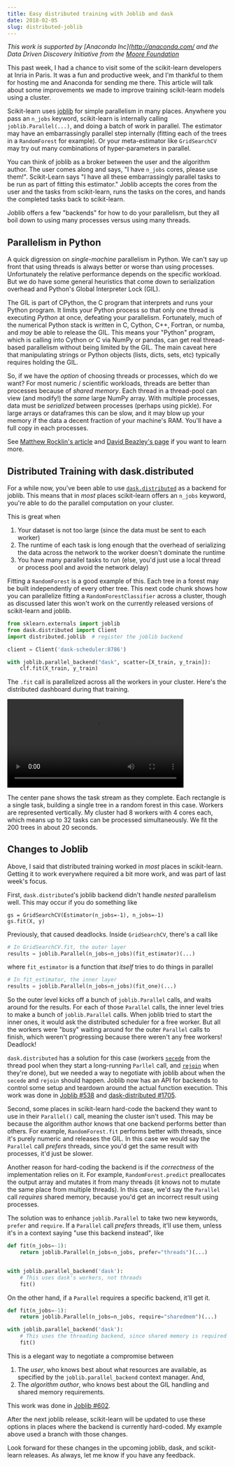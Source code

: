 ```yaml
---
title: Easy distributed training with Joblib and dask
date: 2018-02-05
slug: distributed-joblib
---
```


*This work is supported by [Anaconda Inc](http://anaconda.com/ and the Data
Driven Discovery Initiative from the [Moore Foundation](https://www.moore.org/)*

This past week, I had a chance to visit some of the scikit-learn developers at
Inria in Paris. It was a fun and productive week, and I'm thankful to them for
hosting me and Anaconda for sending me there. This article will talk about some
improvements we made to improve training scikit-learn models using a cluster.

Scikit-learn uses [joblib](https://pythonhosted.org/joblib/parallel.html) for
simple parallelism in many places. Anywhere you pass an ``n_jobs`` keyword,
scikit-learn is internally calling `joblib.Parallel(...)`, and doing a batch of
work in parallel. The estimator may have an embarrassingly parallel step
internally (fitting each of the trees in a `RandomForest` for example). Or your
meta-estimator like `GridSearchCV` may try out many combinations of
hyper-parameters in parallel.

You can think of joblib as a broker between the user and the algorithm author.
The user comes along and says, "I have `n_jobs` cores, please use them!".
Scikit-Learn says "I have all these embarrassingly parallel tasks to be run as
part of fitting this estimator." Joblib accepts the cores from the user and the
tasks from scikit-learn, runs the tasks on the cores, and hands the completed
tasks back to scikit-learn.

Joblib offers a few "backends" for how to do your parallelism, but they all boil
down to using many processes versus using many threads.

## Parallelism in Python

A quick digression on *single-machine* parallelism in Python. We can't say up
front that using threads is always better or worse than using processes.
Unfortunately the relative performance depends on the specific workload. But we
do have some general heuristics that come down to serialization overhead and
Python's Global Interpreter Lock (GIL).

The GIL is part of CPython, the C program that interprets and runs your Python
program. It limits your Python process so that only one thread is executing
*Python* at once, defeating your parallelism. Fortunately, much of the numerical
Python stack is written in C, Cython, C++, Fortran, or numba, and *may* be able
to release the GIL. This means your "Python" program, which is calling into
Cython or C via NumPy or pandas, can get real thread-based parallelism without
being limited by the GIL. The main caveat here that manipulating strings or
Python objects (lists, dicts, sets, etc) typically requires holding the GIL.

So, if we have the *option* of choosing threads or processes, which do we want?
For most numeric / scientific workloads, threads are better than processes
because of *shared memory*. Each thread in a thread-pool can view (and modify!)
the *same* large NumPy array. With multiple processes, data must be *serialized*
between processes (perhaps using pickle). For large arrays or dataframes this
can be slow, and it may blow up your memory if the data a decent fraction of
your machine's RAM. You'll have a full copy in each processes.

See [Matthew Rocklin's
article](http://matthewrocklin.com/blog/work/2015/03/10/PyData-GIL) and [David
Beazley's page](http://www.dabeaz.com/GIL/) if you want to learn more.

## Distributed Training with dask.distributed

For a while now, you've been able to use
[`dask.distributed`](http://distributed.readthedocs.io/en/latest/) as a
backend for joblib. This means that in *most* places scikit-learn offers an
`n_jobs` keyword, you're able to do the parallel computation on your cluster.

This is great when

1. Your dataset is not too large (since the data must be sent to each worker)
2. The runtime of each task is long enough that the overhead of serializing the
   data across the network to the worker doesn't dominate the runtime
3. You have many parallel tasks to run (else, you'd just use a local thread or
   process pool and avoid the network delay)

Fitting a `RandomForest` is a good example of this. Each tree in a forest may be
built independently of every other tree. This next code chunk shows how you can
parallelize fitting a `RandomForestClassifier` across a cluster, though as
discussed later this won't work on the currently released versions of
scikit-learn and joblib.

```python
from sklearn.externals import joblib
from dask.distributed import Client
import distributed.joblib  # register the joblib backend

client = Client('dask-scheduler:8786')

with joblib.parallel_backend("dask", scatter=[X_train, y_train]):
    clf.fit(X_train, y_train)
```

The `.fit` call is parallelized across all the workers in your cluster. Here's
the distributed dashboard during that training.

<video src="/images/distributed-joblib-cluster.webm" autoplay controls loop width="80%">
  Your browser doesn't support HTML5 video.
</video>

The center pane shows the task stream as they complete. Each rectangle is a
single task, building a single tree in a random forest in this case. Workers are
represented vertically. My cluster had 8 workers with 4 cores each, which means
up to 32 tasks can be processed simultaneously. We fit the 200 trees in about 20
seconds.

## Changes to Joblib

Above, I said that distributed training worked in *most* places in scikit-learn.
Getting it to work everywhere required a bit more work, and was part of last
week's focus.

First, `dask.distributed`'s joblib backend didn't handle *nested* parallelism
well. This may occur if you do something like

```pytohn
gs = GridSearchCV(Estimator(n_jobs=-1), n_jobs=-1)
gs.fit(X, y)
```

Previously, that caused deadlocks. Inside `GridSearchCV`, there's a call like

```python
# In GridSearchCV.fit, the outer layer
results = joblib.Parallel(n_jobs=n_jobs)(fit_estimator)(...)
```

where `fit_estimator` is a function that *itself* tries to do things in parallel

```python
# In fit_estimator, the inner layer
results = joblib.Parallel(n_jobs=n_jobs)(fit_one)(...)
```

So the outer level kicks off a bunch of `joblib.Parallel` calls, and waits
around for the results. For each of those `Parallel` calls, the inner level
tries to make a bunch of `joblib.Parallel` calls. When joblib tried to start the
inner ones, it would ask the distributed scheduler for a free worker. But all
the workers were "busy" waiting around for the outer `Parallel` calls to finish,
which weren't progressing because there weren't any free workers! Deadlock!

`dask.distributed` has a solution for this case (workers
[`secede`](http://distributed.readthedocs.io/en/latest/api.html#distributed.secede)
from the thread pool when they start a long-running `Parllel` call, and
[`rejoin`](http://distributed.readthedocs.io/en/latest/api.html#distributed.rejoin)
when they're done), but we needed a way to negotiate with joblib about when the
`secede` and `rejoin` should happen. Joblib now has an API for backends to
control some setup and teardown around the actual function execution. This work
was done in [Joblib #538](https://github.com/joblib/joblib/pull/538) and
[dask-distributed #1705](https://github.com/dask/distributed/pull/1705).

Second, some places in scikit-learn hard-code the backend they want to use in
their `Parallel()` call, meaning the cluster isn't used. This may be because the
algorithm author knows that one backend performs better than others. For
example, `RandomForest.fit` performs better with threads, since it's purely
numeric and releases the GIL. In this case we would say the `Parallel` call
*prefers* threads, since you'd get the same result with processes, it'd just be
slower.

Another reason for hard-coding the backend is if the *correctness* of the
implementation relies on it. For example, `RandomForest.predict` preallocates
the output array and mutates it from many threads (it knows not to mutate the
same place from multiple threads). In this case, we'd say the `Parallel` call
*requires* shared memory, because you'd get an incorrect result using processes.

The solution was to enhance `joblib.Parallel` to take two new keywords, `prefer`
and `require`. If a `Parallel` call *prefers* threads, it'll use them, unless
it's in a context saying "use this backend instead", like

```python
def fit(n_jobs=-1):
    return joblib.Parallel(n_jobs=n_jobs, prefer="threads")(...)


with joblib.parallel_backend('dask'):
    # This uses dask's workers, not threads
    fit()
```

On the other hand, if a `Parallel` requires a specific backend, it'll get it.

```python
def fit(n_jobs=-1):
    return joblib.Parallel(n_jobs=n_jobs, require="sharedmem")(...)

with joblib.parallel_backend('dask'):
    # This uses the threading backend, since shared memory is required
    fit()
```

This is a elegant way to negotiate a compromise between

1. The *user*, who knows best about what resources are available, as specified
   by the `joblib.parallel_backend` context manager. And,
2. The *algorithm author*, who knows best about the GIL handling and shared
   memory requirements.

This work was done in [Joblib #602](https://github.com/joblib/joblib/pull/602).

After the next joblib release, scikit-learn will be updated to use these options
in places where the backend is currently hard-coded. My example above used a
branch with those changes.

Look forward for these changes in the upcoming joblib, dask, and scikit-learn
releases. As always, let me know if you have any feedback.
